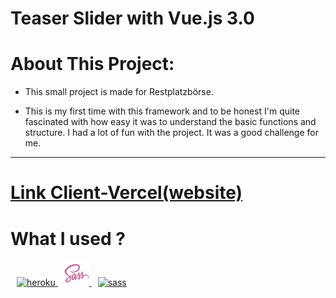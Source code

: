 # Teaser Slider with Vue.js 3.0

# **About This Project:**
- This small project is made for Restplatzbörse.

* This is my first time with this framework and to be honest I'm quite fascinated with how easy it was to understand the basic functions and structure.
I had a lot of fun with the project. It was a good challenge for me.

---

#  [Link Client-Vercel(website)](https://teaser-slider.vercel.app/)



# What I used ?
 <a href="https://vuejs.org/" target="_blank" rel="noreferrer"> <img src="https://www.vectorlogo.zone/logos/vuejs/vuejs-ar21.svg" alt="heroku" width="40" style="margin-left: 10px" height="40"/> </a> 
<a href="https://sass-lang.com" target="_blank" rel="noreferrer"> <img src="https://raw.githubusercontent.com/devicons/devicon/master/icons/sass/sass-original.svg" alt="sass" width="40" height="40" style="margin-left: 10px"/> </a>
<a href="https://sass-lang.com" target="_blank" rel="noreferrer"> <img src="https://www.vectorlogo.zone/logos/jestjsio/jestjsio-ar21.svg" alt="sass" width="40" height="40" style="margin-left: 10px"/> </a>
        
